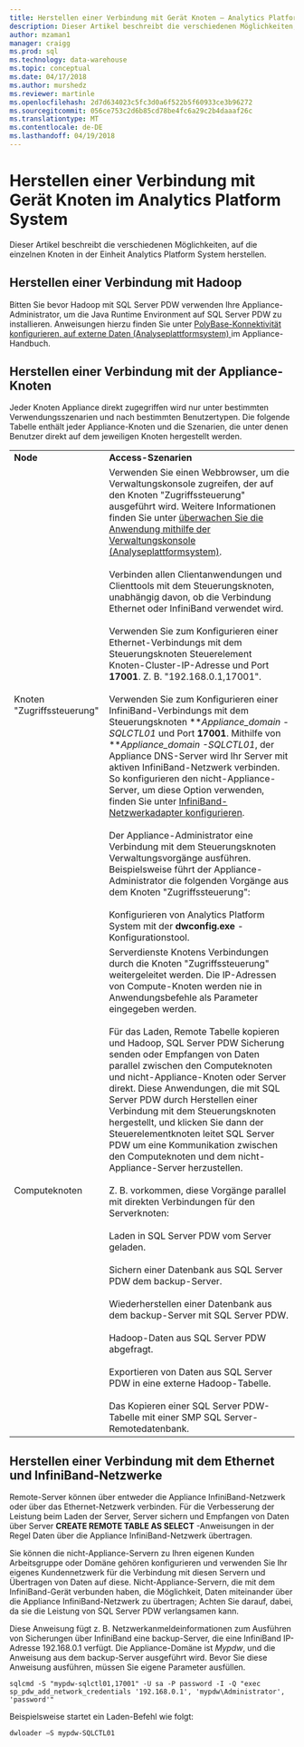 ```yaml
---
title: Herstellen einer Verbindung mit Gerät Knoten – Analytics Platform System | Microsoft Docs
description: Dieser Artikel beschreibt die verschiedenen Möglichkeiten, auf die einzelnen Knoten in der Einheit Analytics Platform System herstellen.
author: mzaman1
manager: craigg
ms.prod: sql
ms.technology: data-warehouse
ms.topic: conceptual
ms.date: 04/17/2018
ms.author: murshedz
ms.reviewer: martinle
ms.openlocfilehash: 2d7d634023c5fc3d0a6f522b5f60933ce3b96272
ms.sourcegitcommit: 056ce753c2d6b85cd78be4fc6a29c2b4daaaf26c
ms.translationtype: MT
ms.contentlocale: de-DE
ms.lasthandoff: 04/19/2018
---
```

# <a name="connect-to-appliance-nodes-in-analytics-platform-system"></a>Herstellen einer Verbindung mit Gerät Knoten im Analytics Platform System
Dieser Artikel beschreibt die verschiedenen Möglichkeiten, auf die einzelnen Knoten in der Einheit Analytics Platform System herstellen.  
  
## <a name="connecting-with-hadoop"></a>Herstellen einer Verbindung mit Hadoop  
Bitten Sie bevor Hadoop mit SQL Server PDW verwenden Ihre Appliance-Administrator, um die Java Runtime Environment auf SQL Server PDW zu installieren. Anweisungen hierzu finden Sie unter [PolyBase-Konnektivität konfigurieren, auf externe Daten &#40;Analyseplattformsystem&#41; ](configure-polybase-connectivity-to-external-data.md) im Appliance-Handbuch.  
  
## <a name="ConnectingToIndividualNodes"></a>Herstellen einer Verbindung mit der Appliance-Knoten  
Jeder Knoten Appliance direkt zugegriffen wird nur unter bestimmten Verwendungsszenarien und nach bestimmten Benutzertypen. Die folgende Tabelle enthält jeder Appliance-Knoten und die Szenarien, die unter denen Benutzer direkt auf dem jeweiligen Knoten hergestellt werden.  
  
<!-- MISSING LINKS For information on the purpose of each node, see [Understanding SQL Server PDW &#40;SQL Server PDW&#41;](../sqlpdw/understanding-sql-server-pdw-sql-server-pdw.md).  -->  
  
|||  
|-|-|  
|**Node**|**Access-Szenarien**|  
|Knoten "Zugriffssteuerung"|Verwenden Sie einen Webbrowser, um die Verwaltungskonsole zugreifen, der auf den Knoten "Zugriffssteuerung" ausgeführt wird. Weitere Informationen finden Sie unter [überwachen Sie die Anwendung mithilfe der Verwaltungskonsole &#40;Analyseplattformsystem&#41;](monitor-the-appliance-by-using-the-admin-console.md).<br /><br />Verbinden allen Clientanwendungen und Clienttools mit dem Steuerungsknoten, unabhängig davon, ob die Verbindung Ethernet oder InfiniBand verwendet wird.<br /><br />Verwenden Sie zum Konfigurieren einer Ethernet-Verbindungs mit dem Steuerungsknoten Steuerelement Knoten-Cluster-IP-Adresse und Port **17001**. Z. B. "192.168.0.1,17001".<br /><br />Verwenden Sie zum Konfigurieren einer InfiniBand-Verbindungs mit dem Steuerungsknoten ***Appliance_domain *-SQLCTL01** und Port **17001**. Mithilfe von ***Appliance_domain *-SQLCTL01**, der Appliance DNS-Server wird Ihr Server mit aktiven InfiniBand-Netzwerk verbinden. So konfigurieren den nicht-Appliance-Server, um diese Option verwenden, finden Sie unter [InfiniBand-Netzwerkadapter konfigurieren](configure-infiniband-network-adapters.md).<br /><br />Der Appliance-Administrator eine Verbindung mit dem Steuerungsknoten Verwaltungsvorgänge ausführen. Beispielsweise führt der Appliance-Administrator die folgenden Vorgänge aus dem Knoten "Zugriffssteuerung":<br /><br />Konfigurieren von Analytics Platform System mit der **dwconfig.exe** -Konfigurationstool.|  
|Computeknoten|Serverdienste Knotens Verbindungen durch die Knoten "Zugriffssteuerung" weitergeleitet werden. Die IP-Adressen von Compute-Knoten werden nie in Anwendungsbefehle als Parameter eingegeben werden.<br /><br />Für das Laden, Remote Tabelle kopieren und Hadoop, SQL Server PDW Sicherung senden oder Empfangen von Daten parallel zwischen den Computeknoten und nicht-Appliance-Knoten oder Server direkt. Diese Anwendungen, die mit SQL Server PDW durch Herstellen einer Verbindung mit dem Steuerungsknoten hergestellt, und klicken Sie dann der Steuerelementknoten leitet SQL Server PDW um eine Kommunikation zwischen den Computeknoten und dem nicht-Appliance-Server herzustellen.<br /><br />Z. B. vorkommen, diese Vorgänge parallel mit direkten Verbindungen für den Serverknoten:<br /><br />Laden in SQL Server PDW vom Server geladen.<br /><br />Sichern einer Datenbank aus SQL Server PDW dem backup-Server.<br /><br />Wiederherstellen einer Datenbank aus dem backup-Server mit SQL Server PDW.<br /><br />Hadoop-Daten aus SQL Server PDW abgefragt.<br /><br />Exportieren von Daten aus SQL Server PDW in eine externe Hadoop-Tabelle.<br /><br />Das Kopieren einer SQL Server PDW-Tabelle mit einer SMP SQL Server-Remotedatenbank.|  
  
## <a name="connecting-to-the-ethernet-and-infiniband-networks"></a>Herstellen einer Verbindung mit dem Ethernet und InfiniBand-Netzwerke  
Remote-Server können über entweder die Appliance InfiniBand-Netzwerk oder über das Ethernet-Netzwerk verbinden. Für die Verbesserung der Leistung beim Laden der Server, Server sichern und Empfangen von Daten über Server **CREATE REMOTE TABLE AS SELECT** -Anweisungen in der Regel Daten über die Appliance InfiniBand-Netzwerk übertragen.  
  
Sie können die nicht-Appliance-Servern zu Ihren eigenen Kunden Arbeitsgruppe oder Domäne gehören konfigurieren und verwenden Sie Ihr eigenes Kundennetzwerk für die Verbindung mit diesen Servern und Übertragen von Daten auf diese. Nicht-Appliance-Servern, die mit dem InfiniBand-Gerät verbunden haben, die Möglichkeit, Daten miteinander über die Appliance InfiniBand-Netzwerk zu übertragen; Achten Sie darauf, dabei, da sie die Leistung von SQL Server PDW verlangsamen kann.  
  
Diese Anweisung fügt z. B. Netzwerkanmeldeinformationen zum Ausführen von Sicherungen über InfiniBand eine backup-Server, die eine InfiniBand IP-Adresse 192.168.0.1 verfügt. Die Appliance-Domäne ist *Mypdw*, und die Anweisung aus dem backup-Server ausgeführt wird. Bevor Sie diese Anweisung ausführen, müssen Sie eigene Parameter ausfüllen.  
  
```  
sqlcmd -S "mypdw-sqlctl01,17001" -U sa -P password -I -Q "exec sp_pdw_add_network_credentials '192.168.0.1', 'mypdw\Administrator', 'password'"  
```  
  
Beispielsweise startet ein Laden-Befehl wie folgt:  
  
```  
dwloader –S mypdw-SQLCTL01  
```  
  
<!-- MISSING LINKS ## See Also  
[Configure an External Windows System To Receive Remote Table Copies Using InfiniBand &#40;SQL Server PDW&#41;](../sqlpdw/configure-an-external-windows-system-to-receive-remote-table-copies-using-infiniband-sql-server-pdw.md)  
[Common Metadata Query Examples &#40;SQL Server PDW&#41;](../sqlpdw/common-metadata-query-examples-sql-server-pdw.md)  -->  
  
